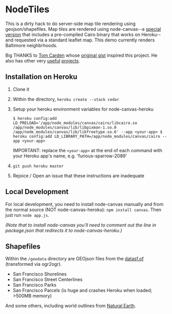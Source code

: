NodeTiles
=============

This is a dirty hack to do server-side map tile rendering using geojson/shapefiles. Map tiles are rendered using node-canvas--a [special version](https://github.com/bensheldon/node-canvas-heroku) that includes a pre-compiled Cairo binary that works on Heroku--and requested via a standard leaflet map. This demo currently renders Baltimore neighbrhoods.

Big THANKS to [Tom Carden](https://github.com/RandomEtc) whose [original gist](https://gist.github.com/668577) inspired this project. He also has other very [useful](https://github.com/RandomEtc/nodemap) [projects](https://github.com/RandomEtc/shapefile-js).

Installation on Heroku
----------------------

1. Clone it
2. Within the directory, `heroku create --stack cedar`
3. Setup your heroku environment variables for node-canvas-heroku
   
   `$ heroku config:add LD_PRELOAD='/app/node_modules/canvas/cairo/libcairo.so /app/node_modules/canvas/lib/libpixman-1.so.0 /app/node_modules/canvas/lib/libfreetype.so.6' --app <your-app>
   $ heroku config:add LD_LIBRARY_PATH=/app/node_modules/canvas/cairo --app <your-app>`
   
   IMPORTANT: replace the `<your-app>` at the end of each command with your Heroku app's name, e.g. 'furious-sparrow-2089'
4. `git push heroku master`
5. Rejoice / Open an issue that these instructions are inadequate

Local Development
-----------------

For local development, you need to install node-canvas manually and from the normal source (NOT node-canvas-heroku): `npm install canvas`. Then just run `node app.js`.

*(Note that to install node-canvas you'll need to comment out the line in package.json that redirects it to node-canvas-heroku.)*

Shapefiles
----------

Within the `/geodata` directory are GEOjson files from the [datasf.of](https://data.sfgov.org/) (transformed via ogr2ogr).

* San Francisco Shorelines
* San Francisco Street Centerlines
* San Francisco Parks
* San Francisco Parcels (is huge and crashes Heroku when loaded; >500MB memory)

And some others, including world outlines from [Natural Earth](http://www.naturalearthdata.com/).




